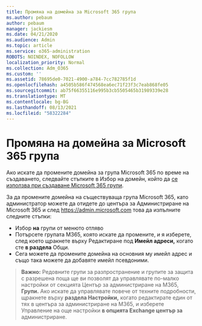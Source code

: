 ```yaml
---
title: Промяна на домейна за Microsoft 365 група
ms.author: pebaum
author: pebaum
manager: jackiesm
ms.date: 04/21/2020
ms.audience: Admin
ms.topic: article
ms.service: o365-administration
ROBOTS: NOINDEX, NOFOLLOW
localization_priority: Normal
ms.collection: Adm_O365
ms.custom: ''
ms.assetid: 78695de0-7021-4900-a784-7cc782785f1d
ms.openlocfilehash: a4505b586f474568ea6ec71f23f3c7eab868fe05
ms.sourcegitcommit: ab75f66355116e995b3cb5505465b31989339e28
ms.translationtype: MT
ms.contentlocale: bg-BG
ms.lasthandoff: 08/13/2021
ms.locfileid: "58322284"
---
```

# <a name="change-the-domain-for-a-microsoft-365-group"></a>Промяна на домейна за Microsoft 365 група

Ако искате да промените домейна за група Microsoft 365 по време на създаването, следвайте стъпките в Избор на домейн, който да [се използва при създаване Microsoft 365 групи](https://docs.microsoft.com/microsoft-365/admin/create-groups/choose-domain-to-create-groups).

За да промените домейна на съществуваща група Microsoft 365, като администратор можете да отидете до центъра за Администриране на Microsoft 365 и след https://admin.microsoft.com това да изпълните следните стъпки:

- Избор **на** групи от менюто отляво
- Потърсете групата M365, която искате да промените,  и я изберете, след което щракнете върху Редактиране под **Имейл адреси,** когато сте **в раздела** Общи.
- Сега можете да промените домейна на основния му имейл адрес и също така можете да добавяте имейл псевдоними.

> **Важно:** Редовните групи за разпространение и групите за защита с разрешена поща ще ви позволят да управлявате по-малко настройки от секцията Център за администриране на M365, **Групи.** Ако искате да управлявате повече от техните подробности, щракнете върху **раздела Настройки,** когато редактирате един от тях в центъра за администриране на M365, и изберете Управление на още настройки **в опцията Exchange център за** администриране.